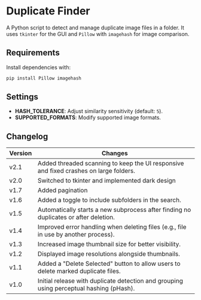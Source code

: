 # Duplicate Finder
A Python script to detect and manage duplicate image files in a folder. It uses `tkinter` for the GUI and `Pillow` with `imagehash` for image comparison.

## Requirements
Install dependencies with:

```bash
pip install Pillow imagehash
```

## Settings
- **HASH_TOLERANCE**: Adjust similarity sensitivity (default: `5`).
- **SUPPORTED_FORMATS**: Modify supported image formats.

## Changelog

| Version | Changes                                                                                     |
|---------|---------------------------------------------------------------------------------------------|
| v2.1  | Added threaded scanning to keep the UI responsive and fixed crashes on large folders. |
| v2.0  | Switched to tkinter and implemented dark design |
| v1.7  | Added pagination                                        |
| v1.6  | Added a toggle to include subfolders in the search.                                         |
| v1.5  | Automatically starts a new subprocess after finding no duplicates or after deletion.        |
| v1.4  | Improved error handling when deleting files (e.g., file in use by another process).         |
| v1.3  | Increased image thumbnail size for better visibility.                                       |
| v1.2  | Displayed image resolutions alongside thumbnails.                                           |
| v1.1  | Added a "Delete Selected" button to allow users to delete marked duplicate files.           |
| v1.0  | Initial release with duplicate detection and grouping using perceptual hashing (pHash).    |
